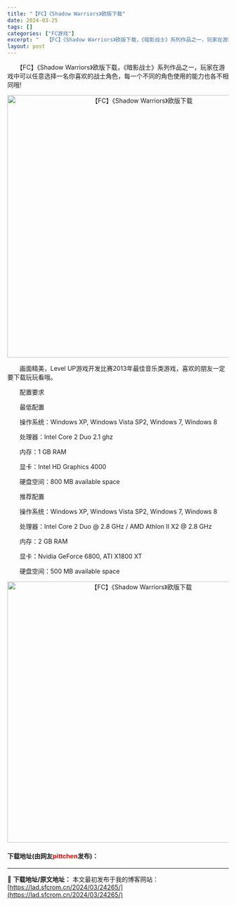 ```yaml
---
title: "【FC】《Shadow Warriors》欧版下载"
date: 2024-03-25
tags: []
categories: ["FC游戏"]
excerpt: "　　【FC】《Shadow Warriors》欧版下载，《暗影战士》系列作品之一，玩家在游戏中可以任意选择一名你喜欢的战士角色，每一个不同的角色使用的能力也各不相同哦! 　　画面精美，Level UP游戏开发比赛2013年最佳音乐类游戏，喜欢的朋友一定要下载玩玩看哦。 　　配置要求 　　最低配置 　&hellip;"
layout: post
---
```


 <p>　　【FC】《Shadow Warriors》欧版下载，《暗影战士》系列作品之一，玩家在游戏中可以任意选择一名你喜欢的战士角色，每一个不同的角色使用的能力也各不相同哦!</p> <p align="center"><img align="" border="0" src="https://lad.sfcrom.cn/wp-content/uploads/2024/03/20240325_660199a42cb2e.png" width="598" alt="【FC】《Shadow Warriors》欧版下载" /></p> <p>　　画面精美，Level UP游戏开发比赛2013年最佳音乐类游戏，喜欢的朋友一定要下载玩玩看哦。</p> <p>　　配置要求</p> <p>　　最低配置</p> <p>　　操作系统：Windows XP, Windows Vista SP2, Windows 7, Windows 8</p> <p>　　处理器：Intel Core 2 Duo 2.1 ghz</p> <p>　　内存：1 GB RAM</p> <p>　　显卡：Intel HD Graphics 4000</p> <p>　　硬盘空间：800 MB available space</p> <p>　　推荐配置</p> <p>　　操作系统：Windows XP, Windows Vista SP2, Windows 7, Windows 8</p> <p>　　处理器：Intel Core 2 Duo @ 2.8 GHz / AMD Athlon II X2 @ 2.8 GHz</p> <p>　　内存：2 GB RAM</p> <p>　　显卡：Nvidia GeForce 6800, ATI X1800 XT</p> <p>　　硬盘空间：500 MB available space</p> <p align="center"><img align="" border="0" src="https://lad.sfcrom.cn/wp-content/uploads/2024/03/20240325_660199a59fbd7.png" width="595" alt="【FC】《Shadow Warriors》欧版下载" /></p> <p><h4>下载地址(由网友<font color="red">pittchen</font>发布)：</h4></p> 

---
📖 **下载地址/原文地址：** 本文最初发布于我的博客网站：[https://lad.sfcrom.cn/2024/03/24265/](https://lad.sfcrom.cn/2024/03/24265/)
